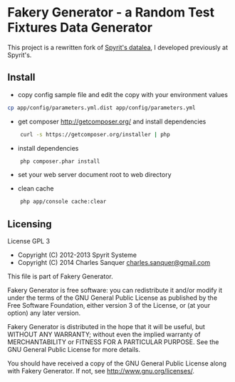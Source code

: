 Fakery Generator - a Random Test Fixtures Data Generator
========================================================

This project is a rewritten fork of [Spyrit's datalea](https://github.com/spyrit/datalea), I developed previously at Spyrit's.

Install
-------

* copy config sample file and edit the copy with your environment values

```bash
cp app/config/parameters.yml.dist app/config/parameters.yml
```

* get composer http://getcomposer.org/ and install dependencies

```bash
    curl -s https://getcomposer.org/installer | php
```

* install dependencies
    
```bash
    php composer.phar install
```

* set your web server document root to web directory

* clean cache

```bash
    php app/console cache:clear
```

Licensing
---------

License GPL 3

* Copyright (C) 2012-2013 Spyrit Systeme
* Copyright (C) 2014      Charles Sanquer <charles.sanquer@gmail.com>

This file is part of Fakery Generator.

Fakery Generator is free software: you can redistribute it and/or modify
it under the terms of the GNU General Public License as published by
the Free Software Foundation, either version 3 of the License, or
(at your option) any later version.

Fakery Generator is distributed in the hope that it will be useful,
but WITHOUT ANY WARRANTY; without even the implied warranty of
MERCHANTABILITY or FITNESS FOR A PARTICULAR PURPOSE.  See the
GNU General Public License for more details.

You should have received a copy of the GNU General Public License
along with Fakery Generator.  If not, see <http://www.gnu.org/licenses/>.

